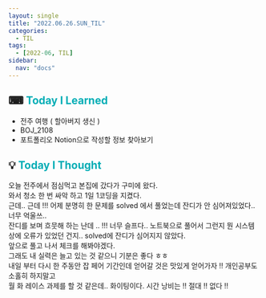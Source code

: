 ```yaml
---
layout: single
title: "2022.06.26.SUN_TIL"
categories:
  - TIL
tags:
  - [2022-06, TIL]
sidebar:
  nav: "docs"
---
```


## ⌨ <a style="color:#00adb5">Today I Learned</a>

- 전주 여행 ( 할아버지 생신 )
- BOJ_2108
- 포트폴리오 Notion으로 작성할 정보 찾아보기

## 💡 <a style="color:#00adb5">Today I Thought</a>

오늘 전주에서 점심먹고 본집에 갔다가 구미에 왔다.<br>
와서 청소 한 번 싸악 하고 1일 1코딩을 지켰다.<br>
근데.. 근데 !!! 어제 분명히 한 문제를 solved 에서 풀었는데 잔디가 안 심어져있었다.. 너무 억울쓰..<br>
잔디를 보며 흐뭇해 하는 난데 .. !!! 너무 슬프다.. 노트북으로 풀어서 그런지 뭔 시스템상에 오류가 있었던 건지.. solved에 잔디가 심어지지 않았다.<br>
앞으로 풀고 나서 체크를 해봐야겠다.<br>
그래도 내 실력은 늘고 있는 것 같으니 기분은 좋다 ㅎㅎ<br>
내일 부터 다시 한 주동안 잡 페어 기간인데 얻어갈 것은 맛있게 얻어가자 !! 개인공부도 소홀히 하지말고<br>
월 화 레이스 과제를 할 것 같은데.. 화이팅이다. 시간 낭비는 !! 절대 !! 없다 !!
